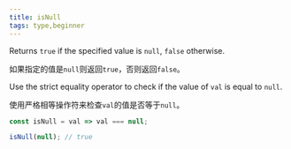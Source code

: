 ```yaml
---
title: isNull
tags: type,beginner
---
```


Returns `true` if the specified value is `null`, `false` otherwise.

如果指定的值是`null`则返回`true`，否则返回`false`。

Use the strict equality operator to check if the value of `val` is equal to `null`.

使用严格相等操作符来检查`val`的值是否等于`null`。

```js
const isNull = val => val === null;
```

```js
isNull(null); // true
```
